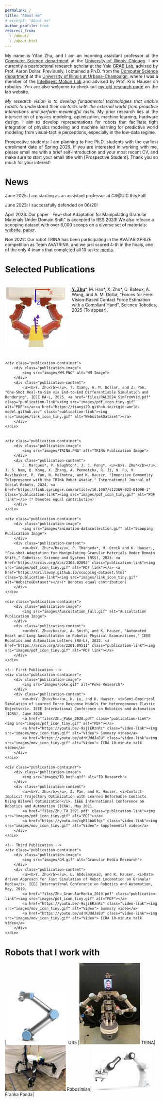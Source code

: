 ```yaml
---
permalink: /
title: "About me"
# excerpt: "About me"
author_profile: true
redirect_from: 
  - /about/
  - /about.html
---
```

<div style="text-align: justify;">
<p>
My name is Yifan Zhu, and I am an incoming assistant professor at the <a href="https://cs.uic.edu/">Computer Science department</a> at the <a href="https://www.uic.edu/">University of Illinois Chicago</a>. I am currently a postdoctoral research scholar at the Yale <a href="https://www.eng.yale.edu/grablab/">GRAB Lab</a>, advised by Prof. Aaron Dollar. Previously, I obtained a Ph.D. from the <a href="https://cs.illinois.edu/">Computer Science department</a> at the <a href="https://illinois.edu/">University of Illinois at Urbana-Champaign</a>, where I was a member of the <a href="https://motion.cs.illinois.edu/">Intelligent Motion Lab</a> and advised by Prof. Kris Hauser on robotics. You are also welcome to check out <a href="https://motion.cs.illinois.edu/efficientlearning/index.html">my old research page</a> on the lab website.
</p>
<p>
<i>My research vision is to develop fundamental technologies that enable robots to understand their contacts with
the external world from proactive interactions and perform meaningful tasks.</i> My prior research lies at the intersection of physics modeling, optimization, machine learning, hardware design. I aim to develop representations for robots that facilitate tight integration of physics modeling and machine learning for predictive world modeling from visual-tactile perceptions, especially in the low-data regime. 
</p>
<p>
Prospective students: I am planning to hire Ph.D. students with the earliest enrollment date of Spring 2026. If you are interested in working with me, please email me with a brief self-introduction and your most recent CV, and make sure to start your email title with [Prospective Student]. Thank you so much for your interest! 
</p>
</div>
<!-- There are two fronts of my research. On one hand, I work on data-driven modeling of deformable objects and planning robot motions in deformable environments. On the other front, I have been developing a nursing assistant robot called TRINA with my colleagues, and enabling it with both tele-operation and autonomous capabilities.  -->



News
======
June 2025: I am starting as an assistant professor at CS@UIC this Fall! 

June 2023: I successfully defended on 06/20! 

April 2023: Our paper ``Few-shot Adaptation for Manipulating Granular Materials Under Domain Shift" is accepted to RSS 2023! We also release a scooping dataset with over 6,000 scoops on a diverse set of materials: [website](https://drillaway.github.io/scooping-dataset.html), [paper](https://arxiv.org/abs/2303.02893).

Nov 2022: Our robot TRINA has been participating in the AVATAR XPRIZE competition as Team AVATRINA, and we just scored 4-th in the finals, one of the only 4 teams that completed all 10 tasks: [media](https://www.xprize.org/prizes/avatar/competing-teams).



<style>
.publications-section {
    margin: 40px 0;
}

.publication-container {
    display: flex;
    align-items: flex-start;
    gap: 20px;
    margin-bottom: 40px;
}

.publication-image {
    flex: 0 0 200px;
}

.publication-image img {
    width: 100%;
    height: auto;
    border-radius: 4px;
}

.publication-content {
    flex: 1;
}

.publication-title {
    font-style: italic;
    margin: 0;
}

.publication-venue {
    margin: 5px 0;
}

.publication-link {
    margin-left: 5px;
    text-decoration: none;
}

.video-link {
    margin-left: 5px;
    text-decoration: none;
    color: inherit;
}
</style>


<!-- <h1>Preprints</h1>
<div class="publications-section">
    <div class="publication-container">
        <div class="publication-image">
            <img src="images/jinhoo.PNG" alt="Jinhoo Project Image">
        </div>
        <div class="publication-content">
            J. Kim*, <u><b>Y. Zhu*</b></u>, and A. Dollar, "Tactile Probabilistic Contact Dynamics Estimation of Unknown Objects", 2024. <a href="files/ICRA2024_Kim_LocalDynActiveLearning.pdf" class="publication-link"><img src="images/pdf_icon_tiny.gif" alt="PDF"></a> (* Denotes equal contribution)
        </div>
    </div>
</div> -->




<h1>Selected Publications</h1>
<div class="publications-section">
    <div class="publication-container">
        <div class="publication-image">
            <img src="images/visionforce.jpg" alt="visionforce Image">
        </div>
        <div class="publication-content">
            <u><b>Y. Zhu</b></u>*, M. Hao*, X. Zhu*, Q. Bateux, A. Wang, and A. M. Dollar, "Forces for Free: Vision-Based Contact Force Estimation with a Compliant Hand", Science Robotics,  2025 (To appear). 
        </div>
    </div>

    <div class="publication-container">
        <div class="publication-image">
            <img src="images/WM.PNG" alt="WM Image">
        </div>
        <div class="publication-content">
            <u><b>Y. Zhu</b></u>, T. Xiang, A. M. Dollar, and Z. Pan, "One-Shot Real-to-Sim via End-to-End Differentiable Simulation and Rendering", IEEE RA-L, 2025. <a href="files/RAL2024_SimFromVid.pdf" class="publication-link"><img src="images/pdf_icon_tiny.gif" alt="PDF"></a><a href="https://tianyi20.github.io/rigid-world-model.github.io/" class="publication-link"><img src="images/link_icon_tiny.gif" alt="Website&Dataset"></a> 
        </div>
    </div>


    <div class="publication-container">
        <div class="publication-image">
            <img src="images/TRINA.PNG" alt="TRINA Publication Image">
        </div>
        <div class="publication-content">
            J. Marques*, P. Naughton*, J. C. Peng*, <u><b>Y. Zhu*</b></u>, J. S. Nam, Q. Kong, X. Zhang, A. Penmetcha, R. Ji, N. Fu, V. Ravibaskar, R. Yan, N. Malhotra, and K. Hauser, "Immersive Commodity Telepresence with the TRINA Robot Avatar," International Journal of Social Robots, 2024. <a href="https://link.springer.com/article/10.1007/s12369-023-01090-1" class="publication-link"><img src="images/pdf_icon_tiny.gif" alt="PDF link"></a> (* Denotes equal contribution)
        </div>
    </div>

    <div class="publication-container">
        <div class="publication-image">
            <img src="images/animation-datacollection.gif" alt="Scooping Publication Image">
        </div>
        <div class="publication-content">
            <u><b>Y. Zhu*</b></u>, P. Thangeda*, M. Ornik and K. Hauser., "Few-shot Adaptation for Manipulating Granular Materials Under Domain Shift," Robotics: Science and Systems (RSS), 2023. <a href="https://arxiv.org/abs/2303.02893" class="publication-link"><img src="images/pdf_icon_tiny.gif" alt="PDF link"></a> <a href="https://drillaway.github.io/scooping-dataset.html" class="publication-link"><img src="images/link_icon_tiny.gif" alt="Website&Dataset"></a>(* Denotes equal contribution)
        </div>
    </div>

    <div class="publication-container">
        <div class="publication-image">
            <img src="images/Auscultation_full.gif" alt="Auscultation Publication Image">
        </div>
        <div class="publication-content">
            <u><b>Y. Zhu</b></u>, A. Smith, and K. Hauser, "Automated Heart and Lung Auscultation in Robotic Physical Examinations," IEEE Robotics and Automation Letters (RA-L), 2022. <a href="https://arxiv.org/abs/2201.09511" class="publication-link"><img src="images/pdf_icon_tiny.gif" alt="PDF link"></a> 
        </div>
    </div>

    <!-- First Publication -->
    <div class="publication-container">
        <div class="publication-image">
            <img src="images/poke.gif" alt="Poke Research">
        </div>
        <div class="publication-content">
            <u><b>Y. Zhu</b></u>, K. Lu, and K. Hauser. <i>Semi-Empirical Simulation of Learned Force Response Models for Heterogeneous Elastic Objects</i>. IEEE International Conference on Robotics and Automation (ICRA), June 2020
            <a href="files/Zhu_Poke_2020.pdf" class="publication-link"><img src="images/pdf_icon_tiny.gif" alt="PDF"></a>
            <a href="https://youtu.be/-9sjiERznRc" class="video-link"><img src="images/mov_icon_tiny.gif" alt="Video"> Summary video</a>
            <a href="https://youtu.be/xdrKUddJaEU" class="video-link"><img src="images/mov_icon_tiny.gif" alt="Video"> ICRA 10-minute talk video</a>
        </div>
    </div>

    <div class="publication-container">
        <div class="publication-image">
            <img src="images/TO_both.gif" alt="TO Research">
        </div>
        <div class="publication-content">
            <u><b>Y. Zhu</b></u>, Z. Pan, and K. Hauser. <i>Contact-Implicit Trajectory Optimization with Learned Deformable Contacts Using Bilevel Optimization</i>. IEEE International Conference on Robotics and Automation (ICRA), May 2021.
            <a href="files/Zhu_TO_2021.pdf" class="publication-link"><img src="images/pdf_icon_tiny.gif" alt="PDF"></a>
            <a href="https://youtu.be/cgMl3bAGfqc" class="video-link"><img src="images/mov_icon_tiny.gif" alt="Video"> Supplemental video</a>
        </div>
    </div>

    <!-- Third Publication -->
    <div class="publication-container">
        <div class="publication-image">
            <img src="images/GM.gif" alt="Granular Media Research">
        </div>
        <div class="publication-content">
            <u><b>Y. Zhu</b></u>, L. Abdulmajeid, and K. Hauser. <i>Data-driven Approach for Fast Simulation of Robot Locomotion on Granular Media</i>. IEEE International Conference on Robotics and Automation, May, 2019.
            <a href="files/Zhu_GranularMedia_2019.pdf" class="publication-link"><img src="images/pdf_icon_tiny.gif" alt="PDF"></a>
            <a href="https://youtu.be/-9sjiERznRc" class="video-link"><img src="images/mov_icon_tiny.gif" alt="Video"> Summary video</a>
            <a href="https://youtu.be/xdrKUddJaEU" class="video-link"><img src="images/mov_icon_tiny.gif" alt="Video"> ICRA 10-minute talk video</a>
        </div>
    </div>
</div>


Robots that I work with
======

|<img src="images/ur5.png" alt="drawing" width="200" /> UR5 |<img src="images/TRINA.JPG" alt="drawing" width="200" /> TRINA|<img src="images/robosimian.jpg" alt="drawing" width="200" /> Robosimian|<img src="images/franka.jpg" alt="drawing" width="200" /> Franka Panda|

<!-- Google tag (gtag.js) -->
<script async src="https://www.googletagmanager.com/gtag/js?id=G-VK97Q9SJHP"></script>
<script>
  window.dataLayer = window.dataLayer || [];
  function gtag(){dataLayer.push(arguments);}
  gtag('js', new Date());

  gtag('config', 'G-VK97Q9SJHP');
</script>

<!-- 
This is the front page of a website that is powered by the [academicpages template](https://github.com/academicpages/academicpages.github.io) and hosted on GitHub pages. [GitHub pages](https://pages.github.com) is a free service in which websites are built and hosted from code and data stored in a GitHub repository, automatically updating when a new commit is made to the respository. This template was forked from the [Minimal Mistakes Jekyll Theme](https://mmistakes.github.io/minimal-mistakes/) created by Michael Rose, and then extended to support the kinds of content that academics have: publications, talks, teaching, a portfolio, blog posts, and a dynamically-generated CV. You can fork [this repository](https://github.com/academicpages/academicpages.github.io) right now, modify the configuration and markdown files, add your own PDFs and other content, and have your own site for free, with no ads! An older version of this template powers my own personal website at [stuartgeiger.com](http://stuartgeiger.com), which uses [this Github repository](https://github.com/staeiou/staeiou.github.io).

A data-driven personal website
======
Like many other Jekyll-based GitHub Pages templates, academicpages makes you separate the website's content from its form. The content & metadata of your website are in structured markdown files, while various other files constitute the theme, specifying how to transform that content & metadata into HTML pages. You keep these various markdown (.md), YAML (.yml), HTML, and CSS files in a public GitHub repository. Each time you commit and push an update to the repository, the [GitHub pages](https://pages.github.com/) service creates static HTML pages based on these files, which are hosted on GitHub's servers free of charge.

Many of the features of dynamic content management systems (like Wordpress) can be achieved in this fashion, using a fraction of the computational resources and with far less vulnerability to hacking and DDoSing. You can also modify the theme to your heart's content without touching the content of your site. If you get to a point where you've broken something in Jekyll/HTML/CSS beyond repair, your markdown files describing your talks, publications, etc. are safe. You can rollback the changes or even delete the repository and start over -- just be sure to save the markdown files! Finally, you can also write scripts that process the structured data on the site, such as [this one](https://github.com/academicpages/academicpages.github.io/blob/master/talkmap.ipynb) that analyzes metadata in pages about talks to display [a map of every location you've given a talk](https://academicpages.github.io/talkmap.html).

Getting started
======
1. Register a GitHub account if you don't have one and confirm your e-mail (required!)
1. Fork [this repository](https://github.com/academicpages/academicpages.github.io) by clicking the "fork" button in the top right. 
1. Go to the repository's settings (rightmost item in the tabs that start with "Code", should be below "Unwatch"). Rename the repository "[your GitHub username].github.io", which will also be your website's URL.
1. Set site-wide configuration and create content & metadata (see below -- also see [this set of diffs](http://archive.is/3TPas) showing what files were changed to set up [an example site](https://getorg-testacct.github.io) for a user with the username "getorg-testacct")
1. Upload any files (like PDFs, .zip files, etc.) to the files/ directory. They will appear at https://[your GitHub username].github.io/files/example.pdf.  
1. Check status by going to the repository settings, in the "GitHub pages" section

Site-wide configuration
------
The main configuration file for the site is in the base directory in [_config.yml](https://github.com/academicpages/academicpages.github.io/blob/master/_config.yml), which defines the content in the sidebars and other site-wide features. You will need to replace the default variables with ones about yourself and your site's github repository. The configuration file for the top menu is in [_data/navigation.yml](https://github.com/academicpages/academicpages.github.io/blob/master/_data/navigation.yml). For example, if you don't have a portfolio or blog posts, you can remove those items from that navigation.yml file to remove them from the header. 

Create content & metadata
------
For site content, there is one markdown file for each type of content, which are stored in directories like _publications, _talks, _posts, _teaching, or _pages. For example, each talk is a markdown file in the [_talks directory](https://github.com/academicpages/academicpages.github.io/tree/master/_talks). At the top of each markdown file is structured data in YAML about the talk, which the theme will parse to do lots of cool stuff. The same structured data about a talk is used to generate the list of talks on the [Talks page](https://academicpages.github.io/talks), each [individual page](https://academicpages.github.io/talks/2012-03-01-talk-1) for specific talks, the talks section for the [CV page](https://academicpages.github.io/cv), and the [map of places you've given a talk](https://academicpages.github.io/talkmap.html) (if you run this [python file](https://github.com/academicpages/academicpages.github.io/blob/master/talkmap.py) or [Jupyter notebook](https://github.com/academicpages/academicpages.github.io/blob/master/talkmap.ipynb), which creates the HTML for the map based on the contents of the _talks directory).

**Markdown generator**

I have also created [a set of Jupyter notebooks](https://github.com/academicpages/academicpages.github.io/tree/master/markdown_generator
) that converts a CSV containing structured data about talks or presentations into individual markdown files that will be properly formatted for the academicpages template. The sample CSVs in that directory are the ones I used to create my own personal website at stuartgeiger.com. My usual workflow is that I keep a spreadsheet of my publications and talks, then run the code in these notebooks to generate the markdown files, then commit and push them to the GitHub repository.

How to edit your site's GitHub repository
------
Many people use a git client to create files on their local computer and then push them to GitHub's servers. If you are not familiar with git, you can directly edit these configuration and markdown files directly in the github.com interface. Navigate to a file (like [this one](https://github.com/academicpages/academicpages.github.io/blob/master/_talks/2012-03-01-talk-1.md) and click the pencil icon in the top right of the content preview (to the right of the "Raw | Blame | History" buttons). You can delete a file by clicking the trashcan icon to the right of the pencil icon. You can also create new files or upload files by navigating to a directory and clicking the "Create new file" or "Upload files" buttons. 

Example: editing a markdown file for a talk
![Editing a markdown file for a talk](/images/editing-talk.png)

For more info
------
More info about configuring academicpages can be found in [the guide](https://academicpages.github.io/markdown/). The [guides for the Minimal Mistakes theme](https://mmistakes.github.io/minimal-mistakes/docs/configuration/) (which this theme was forked from) might also be helpful. -->

